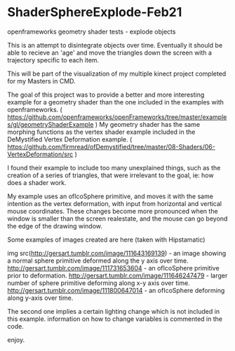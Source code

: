 # ShaderSphereExplode-Feb21
openframeworks geometry shader tests - explode objects

This is an attempt to disintegrate objects over time. Eventually it should be able to recieve an 'age'
and move the triangles down the screen with a trajectory specific to each item.

This will be part of the visualization of my multiple kinect project completed for my Masters in CMD.

The goal of this project was to provide a better and more interesting example for a geometry shader than the one included in the examples with openframeworks. ( https://github.com/openframeworks/openFrameworks/tree/master/examples/gl/geometryShaderExample )
My geometry shader has the same morphing functions as the vertex shader example included in the DeMystified Vertex Deformation example. 
( https://github.com/firmread/ofDemystified/tree/master/08-Shaders/06-VertexDeformation/src )

I found their example to include too many unexplained things, such as the creation of a series of triangles, that were irrelevant to the goal, ie: how does a shader work.

My example uses an ofIcoSphere primitive, and moves it with the same intention as the vertex deformation, with input from horizontal and vertical mouse coordinates. These changes become more pronounced when the window is smaller than the screen realestate, and the mouse can go beyond the edge of the drawing window.

Some examples of images created are here (taken with Hipstamatic)

img src(http://gersart.tumblr.com/image/111643169139) - an image showing a normal sphere primitive deformed along the y axis over time.
http://gersart.tumblr.com/image/111731653604 - an ofIcoSphere primitive prior to deformation.
http://gersart.tumblr.com/image/111646247479 - larger number of sphere primitive deforming along x-y axis over time.
http://gersart.tumblr.com/image/111800647014 - an ofIcoSphere deforming along y-axis over time.

The second one implies a certain lighting change which is not included in this example.
information on how to change variables is commented in the code.

enjoy.
